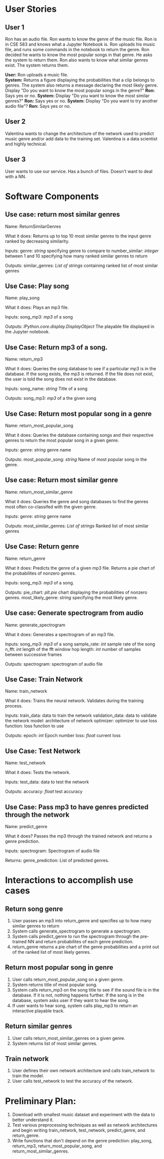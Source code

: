 # User Stories

## User 1

Ron has an audio file.  Ron wants to know the genre of the music file. Ron is in CSE 583 and knows what a Jupyter Notebook is.  Ron uploads his music file, and runs some commands in the notebook to return the genre.  Ron decided he wants to know the most popular songs in that genre.  He asks the system to return them.  Ron also wants to know what similar genres exist.  The system returns them.

**User:** Ron uploads a music file.  
**System:** Returns a figure displaying the probabilities that a clip belongs to genres.  The system also returns a message declaring the most likely genre. 
Display "Do you want to know the most popular songs in the genre?"
**Ron:** Says yes or no.
**System:** Display "Do you want to know the most similar genres?"
**Ron:** Says yes or no.
**System:** Display "Do you want to try another audio file"?
**Ron:** Says yes or no.


## User 2

Valentina wants to change the architecture of the network used to predict music genre and/or add data to the training set.  Valentina is a data scientist and highly technical.  

## User 3

User wants to use our service.  Has a bunch of files.  Doesn't want to deal with a NN. 

# Software Components

## Use case: return most similar genres
Name: ReturnSimilarGenres

What it does: Returns up to top 10 most similar genres to the input genre ranked by decreasing similarity.

Inputs: genre: _string_ specifying genre to compare to
	number_similar: _integer_ between 1 and 10 specifying how many ranked similar genres to return

Outputs: similar_genres: _List of strings_ containing ranked list of most similar genres 

## Use Case: Play song
Name: play_song

What it does: Plays an mp3 file.

Inputs: song_mp3: _mp3_ of a song 

Outputs: _IPython.core.display.DisplayObject_ The playable file displayed in the Jupyter notebook.

## Use Case: Return mp3 of a song.

Name: return_mp3

What it does: Queries the song database to see if a particular mp3 is in the database.  If the song exists, the mp3 is returned.  If the file does not exist, the user is told the song does not exist in the database.

Inputs: song_name: _string_ Title of a song

Outputs: song_mp3: _mp3_ of a the given song 

## Use Case: Return most popular song in a genre
Name: return_most_popular_song

What it does: Queries the database containing songs and their respective genres to return the most popular song in a given genre.

Inputs: genre: _string_ genre name

Outputs: most_popular_song: _string_ Name of most popular song in the genre.

## Use case: Return most similar genre
Name: return_most_similar_genre

What it does: Queries the genre and song databases to find the genres most often co-classifed with the given genre.

Inputs: genre: _string_ genre name

Outputs: most_similar_genres: _List of strings_ Ranked list of most similar genres

## Use Case: Return genre
Name: return_genre

What it does: Predicts the genre of a given mp3 file.  Returns a pie chart of the probabilites of nonzero genres.  

Inputs: song_mp3: _mp3_ of a song.

Outputs: pie_chart: _plt.pie_ chart displaying the probabilities of nonzero genres.
	 most_likely_genre: _string_ specifying the most likely genre. 

## Use case: Generate spectrogram from audio
Name: generate_spectrogram

What it does: Generates a spectrogram of an mp3 file. 

Inputs: song_mp3: _mp3_ of a song
	sample_rate: _int_ sample rate of the song
	n_fft: _int_ length of the fft window
	hop length: _int_ number of samples between successive frames

Outputs: spectrogram: spectrogram of audio file
	
## Use Case: Train Network
Name: train_network

What it does: Trains the neural network. Validates during the training process.

Inputs: train_data: data to train the network 
	validation_data: data to validate the network 
	model: architecture of network
	optimizer: optimizer to use
	loss function: loss function to use
	
Outputs: epoch: _int_ Epoch number
	 loss: _float_ current loss
	 
## Use Case: Test Network
Name: test_network

What it does: Tests the network. 

Inputs: test_data: data to test the network

Outputs: accuracy: _float_ test accuracy

## Use Case: Pass mp3 to have genres predicted through the network

Name: predict_genre

What it does? Passes the mp3 through the trained network and returns a genre prediction.

Inputs: spectrogram: Spectrogram of audio file

Returns: genre_prediction: List of predicted genres.

# Interactions to accomplish use cases

## Return song genre
1) User passes an mp3 into return_genre and specifies up to how many similar genres to return
2) System calls generate_spectrogram to generate a spectrogram.
3) System calls predict_genre to run the spectrogram through the pre-trained NN and return probabilites of each genre prediction.
4) return_genre returns a pie chart of the genre probabilities and a print out of the ranked list of most likely genres.

## Return most popular song in genre
1) User calls return_most_popular_song on a given genre.
2) System returns title of most popular song.
3) System calls return_mp3 on the song title to see if the sound file is in the database.  If it is not, nothing happens further.  If the song is in the database, system asks user if they want to hear the song.
4) If user wants to hear song, system calls play_mp3 to return an interactive playable track.

## Return similar genres
1) User calls return_most_similar_genres on a given genre.
2) System returns list of most similar genres.

## Train network
1) User defines their own network architecture and calls train_network to train the model.
2) User calls test_network to test the accuracy of the network. 

# Preliminary Plan:
1) Download with smallest music dataset and experiment with the data to better understand it. 
2) Test various preprocessing techniques as well as network architectures and begin writing train_network, test_network, predict_genre, and return_genre. 
3) Write functions that don't depend on the genre prediction: play_song, return_mp3, return_most_popular_song, and return_most_similar_genres.




